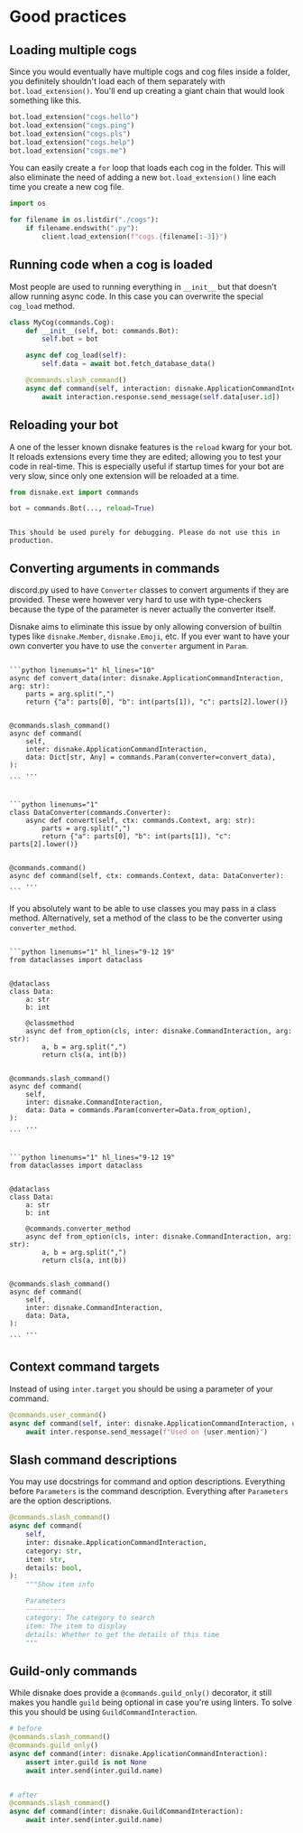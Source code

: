 # Good practices

## Loading multiple cogs

Since you would eventually have multiple cogs and cog files inside a folder, you definitely shouldn't load each of them
separately with `bot.load_extension()`. You'll end up creating a giant chain that would look something like this.

```python linenums="1"
bot.load_extension("cogs.hello")
bot.load_extension("cogs.ping")
bot.load_extension("cogs.pls")
bot.load_extension("cogs.help")
bot.load_extension("cogs.me")
```

You can easily create a `for` loop that loads each cog in the folder. This will also eliminate the need of adding a new
`bot.load_extension()` line each time you create a new cog file.

```python linenums="1"
import os

for filename in os.listdir("./cogs"):
    if filename.endswith(".py"):
        client.load_extension(f"cogs.{filename[:-3]}")
```

## Running code when a cog is loaded

Most people are used to running everything in `__init__` but that doesn't allow running async code. In this case you can
overwrite the special `cog_load` method.

```python linenums="1" hl_lines="5-6"
class MyCog(commands.Cog):
    def __init__(self, bot: commands.Bot):
        self.bot = bot

    async def cog_load(self):
        self.data = await bot.fetch_database_data()

    @commands.slash_command()
    async def command(self, interaction: disnake.ApplicationCommandInteraction, user: disnake.User):
        await interaction.response.send_message(self.data[user.id])
```

## Reloading your bot

A one of the lesser known disnake features is the `reload` kwarg for your bot. It reloads extensions every time they are
edited; allowing you to test your code in real-time. This is especially useful if startup times for your bot are very
slow, since only one extension will be reloaded at a time.

```python linenums="1" hl_lines="3"
from disnake.ext import commands

bot = commands.Bot(..., reload=True)
```

```{warning}

This should be used purely for debugging. Please do not use this in production.
```

## Converting arguments in commands

discord.py used to have `Converter` classes to convert arguments if they are provided. These were however very hard to
use with type-checkers because the type of the parameter is never actually the converter itself.

Disnake aims to eliminate this issue by only allowing conversion of builtin types like `disnake.Member`,
`disnake.Emoji`, etc. If you ever want to have your own converter you have to use the `converter` argument in `Param`.

````{tabbed} disnake

```python linenums="1" hl_lines="10"
async def convert_data(inter: disnake.ApplicationCommandInteraction, arg: str):
    parts = arg.split(",")
    return {"a": parts[0], "b": int(parts[1]), "c": parts[2].lower()}


@commands.slash_command()
async def command(
    self,
    inter: disnake.ApplicationCommandInteraction,
    data: Dict[str, Any] = commands.Param(converter=convert_data),
):
    ...
```
````

````{tabbed} discord.py

```python linenums="1"
class DataConverter(commands.Converter):
    async def convert(self, ctx: commands.Context, arg: str):
        parts = arg.split(",")
        return {"a": parts[0], "b": int(parts[1]), "c": parts[2].lower()}


@commands.command()
async def command(self, ctx: commands.Context, data: DataConverter):
    ...
```
````

If you absolutely want to be able to use classes you may pass in a class method. Alternatively, set a method of the
class to be the converter using `converter_method`.

````{tabbed} classmethod converter

```python linenums="1" hl_lines="9-12 19"
from dataclasses import dataclass


@dataclass
class Data:
    a: str
    b: int

    @classmethod
    async def from_option(cls, inter: disnake.CommandInteraction, arg: str):
        a, b = arg.split(",")
        return cls(a, int(b))


@commands.slash_command()
async def command(
    self,
    inter: disnake.CommandInteraction,
    data: Data = commands.Param(converter=Data.from_option),
):
    ...
```
````

````{tabbed} converter method

```python linenums="1" hl_lines="9-12 19"
from dataclasses import dataclass


@dataclass
class Data:
    a: str
    b: int

    @commands.converter_method
    async def from_option(cls, inter: disnake.CommandInteraction, arg: str):
        a, b = arg.split(",")
        return cls(a, int(b))


@commands.slash_command()
async def command(
    self,
    inter: disnake.CommandInteraction,
    data: Data,
):
    ...
```
````

## Context command targets

Instead of using `inter.target` you should be using a parameter of your command.

```python linenums="1"
@commands.user_command()
async def command(self, inter: disnake.ApplicationCommandInteraction, user: disnake.User):
    await inter.response.send_message(f"Used on {user.mention}")
```

## Slash command descriptions

You may use docstrings for command and option descriptions. Everything before `Parameters` is the command description.
Everything after `Parameters` are the option descriptions.

```python linenums="1"
@commands.slash_command()
async def command(
    self,
    inter: disnake.ApplicationCommandInteraction,
    category: str,
    item: str,
    details: bool,
):
    """Show item info

    Parameters
    ----------
    category: The category to search
    item: The item to display
    details: Whether to get the details of this time
    """
```

## Guild-only commands

While disnake does provide a `@commands.guild_only()` decorator, it still makes you handle `guild` being optional in
case you're using linters. To solve this you should be using `GuildCommandInteraction`.

```python linenums="1"
# before
@commands.slash_command()
@commands.guild_only()
async def command(inter: disnake.ApplicationCommandInteraction):
    assert inter.guild is not None
    await inter.send(inter.guild.name)


# after
@commands.slash_command()
async def command(inter: disnake.GuildCommandInteraction):
    await inter.send(inter.guild.name)
```
